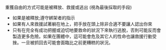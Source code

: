 [Title]: # (終結/釋放)
[Order]: # (4)

重獲自由的方式可能是被釋放、救援或逃出 (視為最後採取的手段)

* 如果是被釋放;遵守綁架者的指示
* 如果有人來救援試著躺在地上，把手放在頭上除非合適不要讓人認出你來
* 只有在完全有成功把握或迫切地要救命的狀況下來執行逃脫，否則可能反而會製造更多危險。如果在團體中，這可能會危及其它人的性命也讓救援行動受挫。一旦被抓回去可能會面臨比之前更糟糕的狀況。